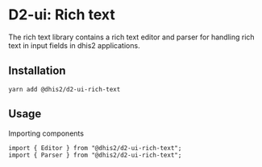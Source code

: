 # D2-ui: Rich text

The rich text library contains a rich text editor and parser for handling rich text in input fields in dhis2 applications.

## Installation

```
yarn add @dhis2/d2-ui-rich-text
```

## Usage

Importing components

```
import { Editor } from "@dhis2/d2-ui-rich-text";
import { Parser } from "@dhis2/d2-ui-rich-text";
```

